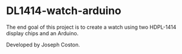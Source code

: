 # DL1414-watch-arduino
The end goal of this project is to create a watch using two HDPL-1414 display chips and an Arduino.

Developed by Joseph Coston.
